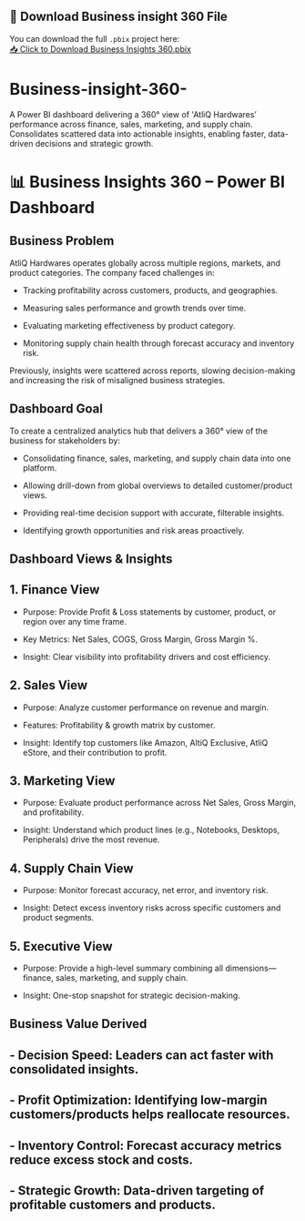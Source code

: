 ## 📂 Download Business insight 360 File
You can download the full `.pbix` project here:  
[📥 Click to Download Business Insights 360.pbix](https://app.powerbi.com/view?r=eyJrIjoiMmJkNTU4ZTktMDY2Yi00ZDIzLWI5MzAtNjQ2MzQxYTdlZWQ4IiwidCI6ImM2ZTU0OWIzLTVmNDUtNDAzMi1hYWU5LWQ0MjQ0ZGM1YjJjNCJ9)
# Business-insight-360-
A Power BI dashboard delivering a 360° view of 'AtliQ Hardwares’ performance across finance, sales, marketing, and supply chain. Consolidates scattered data into actionable insights, enabling faster, data-driven decisions and strategic growth.
# 📊 Business Insights 360 – Power BI Dashboard
## Business Problem

AtliQ Hardwares operates globally across multiple regions, markets, and product categories. The company faced challenges in:

- Tracking profitability across customers, products, and geographies.

- Measuring sales performance and growth trends over time.

- Evaluating marketing effectiveness by product category.

- Monitoring supply chain health through forecast accuracy and inventory risk.

Previously, insights were scattered across reports, slowing decision-making and increasing the risk of misaligned business strategies.

## Dashboard Goal

To create a centralized analytics hub that delivers a 360° view of the business for stakeholders by:

- Consolidating finance, sales, marketing, and supply chain data into one platform.

- Allowing drill-down from global overviews to detailed customer/product views.

- Providing real-time decision support with accurate, filterable insights.

- Identifying growth opportunities and risk areas proactively.

## Dashboard Views & Insights
## 1. Finance View

- Purpose: Provide Profit & Loss statements by customer, product, or region over any time frame.

- Key Metrics: Net Sales, COGS, Gross Margin, Gross Margin %.

- Insight: Clear visibility into profitability drivers and cost efficiency.

## 2. Sales View

- Purpose: Analyze customer performance on revenue and margin.

- Features: Profitability & growth matrix by customer.

- Insight: Identify top customers like Amazon, AltiQ Exclusive, AtliQ eStore, and their contribution to profit.

## 3. Marketing View

- Purpose: Evaluate product performance across Net Sales, Gross Margin, and profitability.

- Insight: Understand which product lines (e.g., Notebooks, Desktops, Peripherals) drive the most revenue.

## 4. Supply Chain View

- Purpose: Monitor forecast accuracy, net error, and inventory risk.

- Insight: Detect excess inventory risks across specific customers and product segments.

## 5. Executive View

- Purpose: Provide a high-level summary combining all dimensions—finance, sales, marketing, and supply chain.

- Insight: One-stop snapshot for strategic decision-making.

## Business Value Derived

## - Decision Speed: Leaders can act faster with consolidated insights.

## - Profit Optimization: Identifying low-margin customers/products helps reallocate resources.

## - Inventory Control: Forecast accuracy metrics reduce excess stock and costs.

## - Strategic Growth: Data-driven targeting of profitable customers and products.
